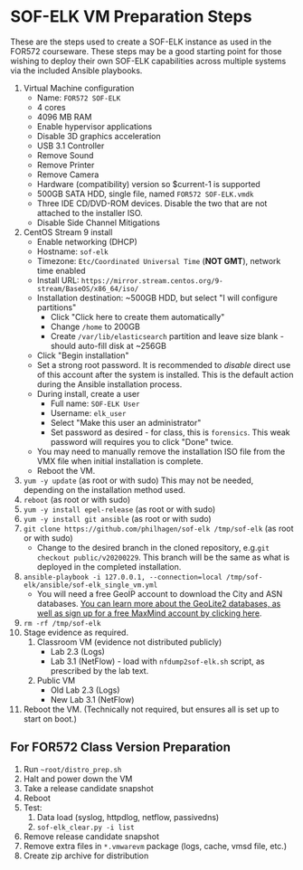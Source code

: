 # SOF-ELK VM Preparation Steps

These are the steps used to create a SOF-ELK instance as used in the FOR572 courseware.  These steps may be a good starting point for those wishing to deploy their own SOF-ELK capabilities across multiple systems via the included Ansible playbooks.

1. Virtual Machine configuration
    * Name: `FOR572 SOF-ELK`
    * 4 cores
    * 4096 MB RAM
    * Enable hypervisor applications
    * Disable 3D graphics acceleration
    * USB 3.1 Controller
    * Remove Sound
    * Remove Printer
    * Remove Camera
    * Hardware (compatibility) version so $current-1 is supported
    * 500GB SATA HDD, single file, named `FOR572 SOF-ELK.vmdk`
    * Three IDE CD/DVD-ROM devices. Disable the two that are not attached to the installer ISO.
    * Disable Side Channel Mitigations
2. CentOS Stream 9 install
    * Enable networking (DHCP)
    * Hostname: `sof-elk`
    * Timezone: `Etc/Coordinated Universal Time` (**NOT GMT**), network time enabled
    * Install URL: `https://mirror.stream.centos.org/9-stream/BaseOS/x86_64/iso/`
    * Installation destination: ~500GB HDD, but select "I will configure partitions"
        * Click "Click here to create them automatically"
        * Change `/home` to 200GB
        * Create `/var/lib/elasticsearch` partition and leave size blank - should auto-fill disk at ~256GB
    * Click "Begin installation"
    * Set a strong root password.  It is recommended to *disable* direct use of this account after the system is installed.  This is the default action during the Ansible installation process.
    * During install, create a user
        * Full name: `SOF-ELK User`
        * Username: `elk_user`
        * Select "Make this user an administrator"
        * Set password as desired - for class, this is `forensics`.  This weak password will requires you to click "Done" twice.
    * You may need to manually remove the installation ISO file from the VMX file when initial installation is complete.
    * Reboot the VM.
3. `yum -y update` (as root or with sudo)  This may not be needed, depending on the installation method used.
4. `reboot` (as root or with sudo)
5. `yum -y install epel-release` (as root or with sudo)
6. `yum -y install git ansible` (as root or with sudo)
7. `git clone https://github.com/philhagen/sof-elk /tmp/sof-elk` (as root or with sudo)
    * Change to the desired branch in the cloned repository, e.g.`git checkout public/v20200229`.  This branch will be the same as what is deployed in the completed installation.
8. `ansible-playbook -i 127.0.0.1, --connection=local /tmp/sof-elk/ansible/sof-elk_single_vm.yml`
    * You will need a free GeoIP account to download the City and ASN databases.  [You can learn more about the GeoLite2 databases, as well as sign up for a free MaxMind account by clicking here](https://dev.maxmind.com/geoip/geoip2/geolite2/).
9. `rm -rf /tmp/sof-elk`
10. Stage evidence as required.
    1. Classroom VM (evidence not distributed publicly)
        * Lab 2.3 (Logs)
        * Lab 3.1 (NetFlow) - load with `nfdump2sof-elk.sh` script, as prescribed by the lab text.
    2. Public VM
        * Old Lab 2.3 (Logs)
        * New Lab 3.1 (NetFlow)
11. Reboot the VM.  (Technically not required, but ensures all is set up to start on boot.)

## For FOR572 Class Version Preparation

1. Run `~root/distro_prep.sh`
2. Halt and power down the VM
3. Take a release candidate snapshot
4. Reboot
5. Test:
    1. Data load (syslog, httpdlog, netflow, passivedns)
    2. `sof-elk_clear.py -i list`
6. Remove release candidate snapshot
7. Remove extra files in `*.vmwarevm` package (logs, cache, vmsd file, etc.)
8. Create zip archive for distribution
